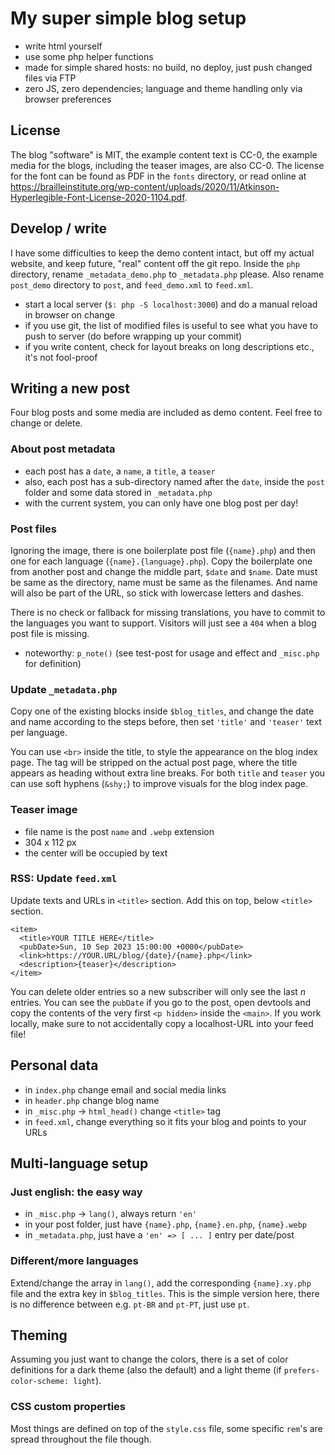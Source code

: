 # My super simple blog setup

- write html yourself
- use some php helper functions
- made for simple shared hosts: no build, no deploy, just push changed files via FTP
- zero JS, zero dependencies; language and theme handling only via browser preferences

## License

The blog "software" is MIT, the example content text is CC-0, the example media for the blogs, including the teaser images, are also CC-0.
The license for the font can be found as PDF in the `fonts` directory, or read online at https://brailleinstitute.org/wp-content/uploads/2020/11/Atkinson-Hyperlegible-Font-License-2020-1104.pdf.

## Develop / write

I have some difficulties to keep the demo content intact, but off my actual website, and keep future, "real" content off the git repo. Inside the `php` directory, rename `_metadata_demo.php` to `_metadata.php` please. Also rename `post_demo` directory to `post`, and `feed_demo.xml` to `feed.xml`.

- start a local server (`$: php -S localhost:3000`) and do a manual reload in browser on change
- if you use git, the list of modified files is useful to see what you have to push to server (do before wrapping up your commit)
- if you write content, check for layout breaks on long descriptions etc., it's not fool-proof

## Writing a new post

Four blog posts and some media are included as demo content. Feel free to change or delete. 

### About post metadata

- each post has a `date`, a `name`, a `title`, a `teaser`
- also, each post has a sub-directory named after the `date`, inside the `post` folder and some data stored in `_metadata.php`
- with the current system, you can only have one blog post per day!

### Post files

Ignoring the image, there is one boilerplate post file (`{name}.php`) and then one for each language (`{name}.{language}.php`). Copy the boilerplate one from another post and change the middle part, `$date` and `$name`. Date must be same as the directory, name must be same as the filenames. And name will also be part of the URL, so stick with lowercase letters and dashes.

There is no check or fallback for missing translations, you have to commit to the languages you want to support. Visitors will just see a `404` when a blog post file is missing.

- noteworthy: `p_note()` (see test-post for usage and effect and `_misc.php` for definition)

### Update `_metadata.php`

Copy one of the existing blocks inside `$blog_titles`, and change the date and name according to the steps before, then set `'title'` and `'teaser'` text per language.

You can use `<br>` inside the title, to style the appearance on the blog index page. The tag will be stripped on the actual post page, where the title appears as heading without extra line breaks. For both `title` and `teaser` you can use soft hyphens (`&shy;`) to improve visuals for the blog index page.

### Teaser image

- file name is the post `name` and `.webp` extension
- 304 x 112 px
- the center will be occupied by text

### RSS: Update `feed.xml`

Update texts and URLs in `<title>` section.
Add this on top, below `<title>` section. 
```
<item>
  <title>YOUR TITLE HERE</title>
  <pubDate>Sun, 10 Sep 2023 15:00:00 +0000</pubDate>
  <link>https://YOUR.URL/blog/{date}/{name}.php</link>
  <description>{teaser}</description>
</item>
```
You can delete older entries so a new subscriber will only see the last _n_ entries. You can see the `pubDate` if you go to the post, open devtools and copy the contents of the very first `<p hidden>` inside the `<main>`. If you work locally, make sure to not accidentally copy a localhost-URL into your feed file!

## Personal data

- in `index.php` change email and social media links
- in `header.php` change blog name
- in `_misc.php` -> `html_head()` change `<title>` tag
- in `feed.xml`, change everything so it fits your blog and points to your URLs


## Multi-language setup

### Just english: the easy way

- in `_misc.php` -> `lang()`, always return `'en'`
- in your post folder, just have `{name}.php`, `{name}.en.php`, `{name}.webp`
- in `_metadata.php`, just have a `'en' => [ ... ]` entry per date/post

### Different/more languages

Extend/change the array in `lang()`, add the corresponding `{name}.xy.php` file and the extra key in `$blog_titles`. This is the simple version here, there is no difference between e.g. `pt-BR` and `pt-PT`, just use `pt`.

## Theming

Assuming you just want to change the colors, there is a set of color definitions for a dark theme (also the default) and a light theme (if `prefers-color-scheme: light`).

### CSS custom properties

Most things are defined on top of the `style.css` file, some specific `rem`'s are spread throughout the file though.